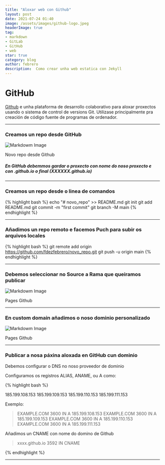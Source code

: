 ```yaml
---
title: "Aloxar web con Github"
layout: post
date: 2021-07-24 01:40
image: /assets/images/github-logo.jpeg
headerImage: true
tag:
- markdown
- GitLab
- GitHub
- web
star: true
category: blog
author: febrero
description:  Como crear unha web estatica con Jekyll
---
```


# GitHub

[Github][1] e unha plataforma de desarrollo colaborativo para aloxar proxectos usando o sistema de control de versions Git. Utilizase principalmente pra creación de código fuente de programas de ordenador. 

---

###  Creamos un repo desde GitHub

![Markdowm Image][2]
<figcaption class="caption">Novo repo desde Github</figcaption>

##### En GitHub debemmos gardar o proxecto con nome do noso proxecto e con .github.io o final (XXXXXX.github.io)

---

###  Creamos un repo desde o linea de comandos

{% highlight bash %}
echo "# novo_repo" >> README.md
git init
git add README.md
git commit -m "first commit"
git branch -M main
{% endhighlight %}

---

###  Añadimos un repo remoto e facemos Puch para subir os arquivos locales

{% highlight bash %}
git remote add origin https://github.com/fdezfebrero/novo_repo.git
git push -u origin main
{% endhighlight %}

---
###  Debemos seleccionar no Source a Rama que queiramos publicar

![Markdowm Image][3]
<figcaption class="caption">Pages Github</figcaption>

---

###  En custom domain añadimos o noso dominio personalizado

![Markdowm Image][4]
<figcaption class="caption">Pages Github</figcaption>

---
###  Publicar a nosa páxina aloxada en GitHub cun dominio

Debemos configurar o DNS no noso proveedor de dominio

Configuramos os registros ALIAS, ANAME, ou A como:

{% highlight bash %}

185.199.108.153
185.199.109.153
185.199.110.153
185.199.111.153

Exemplo:

> EXAMPLE.COM     3600    IN A     185.199.108.153
> EXAMPLE.COM     3600    IN A     185.199.109.153
> EXAMPLE.COM     3600    IN A     185.199.110.153
> EXAMPLE.COM     3600    IN A     185.199.111.153

Añadimos un CNAME con nome do domino de Github

> xxxx.github.io              3592    IN      CNAME 

{% endhighlight %}

---



[1]: https://github.com/
[2]: https://i.imgur.com/HpKEj2g.png
[3]: https://i.imgur.com/kTnT2n1.png
[4]: https://i.imgur.com/EfcjVhz.png



